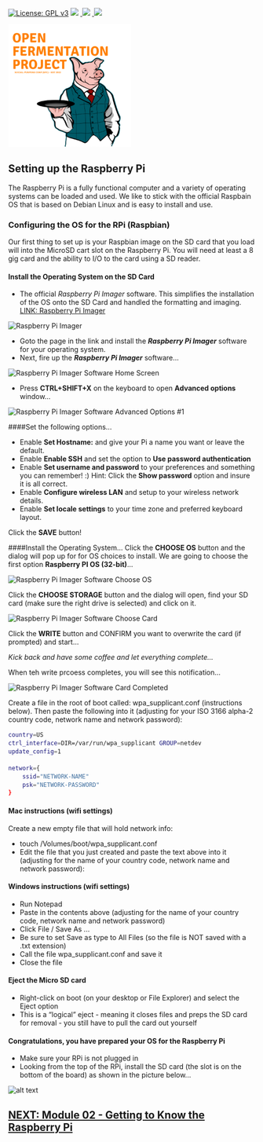 [![License: GPL v3](https://img.shields.io/badge/License-GPLv3-blue.svg)](https://www.gnu.org/licenses/gpl-3.0)&nbsp;<a href="https://www.open-fermentation-project.org/"><img src="https://img.shields.io/badge/OFS v1-Open%20Fermentation%20Project%20v1-yellowgreen"></a>&nbsp;<a href="https://apps.azureiotcentral.com/">
<img src="https://img.shields.io/badge/Azure IoT Central-Open%20Fermentation%20Project%20v1-blue"></a>&nbsp;<a href="https://www.saluminator.com/">
<img src="https://img.shields.io/badge/IoT-Saluminator%20Appliance%20v4-purple"></a>

<img src="../assets/open-fermentation-project-logo-v2-750.png" width="250"/>

## Setting up the Raspberry Pi

The Raspberry Pi is a fully functional computer and a variety of operating systems can be loaded and used. We like to stick with the official Raspbain OS that is based on Debian Linux and is easy to install and use.

### Configuring the OS for the RPi (Raspbian)
Our first thing to set up is your Raspbian image on the SD card that you load will into the MicroSD cart slot on the Raspberry Pi. You will need at least a 8 gig card and the ability to I/O to the card using a SD reader.

#### Install the Operating System on the SD Card

* The official _Raspberry Pi Imager_ software. This simplifies the installation of the OS onto the SD Card and handled the formatting and imaging. [LINK: Raspberry Pi Imager](https://www.raspberrypi.com/software/)

![Raspberry Pi Imager](../../Assets/pi-os-imager-download.png "Raspberry Pi Imager")

* Goto the page in the link and install the **_Raspberry Pi Imager_** software for your operating system.
* Next, fire up the **_Raspberry Pi Imager_** software...

![Raspberry Pi Imager Software Home Screen](../../Assets/pi-os-installer.png "Raspberry Pi Imager Software Home Screen")

* Press **CTRL+SHIFT+X** on the keyboard to open **Advanced options** window...

![Raspberry Pi Imager Software Advanced Options #1](../../Assets/pi-os-installer-advanced-options-1.png "Raspberry Pi Imager Software Advanced Options #1")

####Set the following options...

* Enable **Set Hostname:** and give your Pi a name you want or leave the default.
* Enable **Enable SSH** and set the option to **Use password authentication**
* Enable **Set username and password** to your preferences and something you can remember! :) Hint: Click the **Show password** option and insure it is all correct.
* Enable **Configure wireless LAN** and setup to your wireless network details.
* Enable **Set locale settings** to your time zone and preferred keyboard layout.

Click the **SAVE** button!

####Install the Operating System...
Click the **CHOOSE OS** button and the dialog will pop up for for OS choices to install. We are going to choose the first option **Raspberry PI OS (32-bit)**...

![Raspberry Pi Imager Software Choose OS](../../Assets/pi-os-installer-choose-os.png "Raspberry Pi Imager Software Choose OS")

Click the **CHOOSE STORAGE** button and the dialog will open, find your SD card (make sure the right drive is selected) and click on it.

![Raspberry Pi Imager Software Choose Card](../../Assets/pi-os-installer-choose-card.png "Raspberry Pi Imager Software Choose Card")

Click the **WRITE** button and CONFIRM you want to overwrite the card (if prompted) and start...

*Kick back and have some coffee and let everything complete...*

When teh write prcoess completes, you will see this notification...

![Raspberry Pi Imager Software Card Completed](../../Assets/pi-os-installer-completed.png "Raspberry Pi Imager Software Card Completed")

Create a file in the root of boot called: wpa_supplicant.conf (instructions below). Then paste the following into it (adjusting for your ISO 3166 alpha-2 country code, network name and network password):

```bash
country=US
ctrl_interface=DIR=/var/run/wpa_supplicant GROUP=netdev
update_config=1

network={
    ssid="NETWORK-NAME"
    psk="NETWORK-PASSWORD"
}
```

#### Mac instructions (wifi settings)
Create a new empty file that will hold network info:

* touch /Volumes/boot/wpa_supplicant.conf
* Edit the file that you just created and paste the text above into it (adjusting for the name of your country code, network name and network password):

#### Windows instructions (wifi settings)
* Run Notepad
* Paste in the contents above (adjusting for the name of your country code, network name and network password)
* Click File / Save As ...
* Be sure to set Save as type to All Files (so the file is NOT saved with a .txt extension)
* Call the file wpa_supplicant.conf and save it
* Close the file

#### Eject the Micro SD card
* Right-click on boot (on your desktop or File Explorer) and select the Eject option
* This is a “logical” eject - meaning it closes files and preps the SD card for removal - you still have to pull the card out yourself


#### Congratulations, you have prepared your OS for the Raspberry Pi

* Make sure your RPi is not plugged in
* Looking from the top of the RPi, install the SD card (the slot is on the bottom of the board) as shown in the picture below...

![alt text](../../Assets/pi-sd.png "Pi SD Card Insert") 

## [NEXT: Module 02 - Getting to Know the Raspberry Pi](../Module02/README.md)
